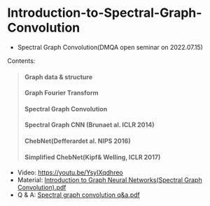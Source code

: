 # Introduction-to-Spectral-Graph-Convolution


- Spectral Graph Convolution(DMQA open seminar on 2022.07.15)

Contents:<br/>
  >#### Graph data & structure<br/>
  >#### Graph Fourier Transform<br/> 
  >#### Spectral Graph Convolution<br/> 
  >#### Spectral Graph CNN (Brunaet al. ICLR 2014)<br/> 
  >#### ChebNet(Defferardet al. NIPS 2016)<br/> 
  >#### Simplified ChebNet(Kipf& Welling, ICLR 2017)<br/> 


- Video: https://youtu.be/YsyIXqdhreo<br/>
- Material: [Introduction to Graph Neural Networks(Spectral Graph Convolution).pdf](https://github.com/Sangmann/Introduction-to-Spectral-Graph-Convolution/files/9299584/Introduction.to.Graph.Neural.Networks.Spectral.Graph.Convolution.pdf)<br/>
- Q & A: [Spectral graph convolution q&a.pdf](https://github.com/Sangmann/Introduction-to-Spectral-Graph-Convolution/files/9299599/Spectral.graph.convolution.q.a.pdf)
